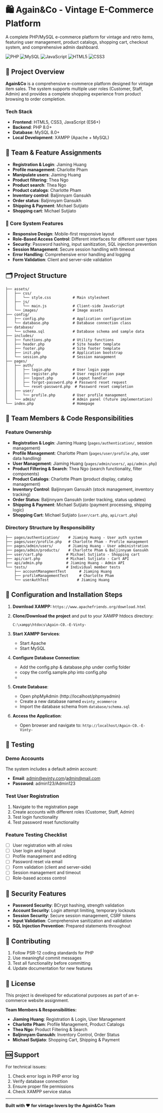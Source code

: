 # 🛍️ Again&Co - Vintage E-Commerce Platform

A complete PHP/MySQL e-commerce platform for vintage and retro items, featuring user management, product catalogs, shopping cart, checkout system, and comprehensive admin dashboard.

![PHP](https://img.shields.io/badge/PHP-8.0+-777BB4?style=for-the-badge&logo=php&logoColor=white)
![MySQL](https://img.shields.io/badge/MySQL-8.0+-4479A1?style=for-the-badge&logo=mysql&logoColor=white)
![JavaScript](https://img.shields.io/badge/JavaScript-ES6+-F7DF1E?style=for-the-badge&logo=javascript&logoColor=black)
![HTML5](https://img.shields.io/badge/HTML5-E34F26?style=for-the-badge&logo=html5&logoColor=white)
![CSS3](https://img.shields.io/badge/CSS3-1572B6?style=for-the-badge&logo=css3&logoColor=white)

## 🚀 Project Overview

**Again&Co** is a comprehensive e-commerce platform designed for vintage item sales. The system supports multiple user roles (Customer, Staff, Admin) and provides a complete shopping experience from product browsing to order completion.

### Tech Stack
- **Frontend**: HTML5, CSS3, JavaScript (ES6+)
- **Backend**: PHP 8.0+
- **Database**: MySQL 8.0+
- **Local Development**: XAMPP (Apache + MySQL)

## 👥 Team & Feature Assignments
- **Registration & Login**: Jiaming Huang
- **Profile management**: Charlotte Pham
- **Manipulate users**: Jiaming Huang
- **Product filtering**: Thea Ngo
- **Product search**: Thea Ngo
- **Product catalogs**: Charlotte Pham
- **Inventory control**: Baljinnyam Gansukh
- **Order status**: Baljinnyam Gansukh
- **Shipping & Payment**: Michael Sutjiato
- **Shopping cart**: Michael Sutjiato

### 🔧 Core System Features
- **Responsive Design**: Mobile-first responsive layout
- **Role-Based Access Control**: Different interfaces for different user types
- **Security**: Password hashing, input sanitization, SQL injection prevention
- **Session Management**: Secure session handling with timeout
- **Error Handling**: Comprehensive error handling and logging
- **Form Validation**: Client and server-side validation
## 🗂️ Project Structure

```
├── assets/
│   ├── css/
│   │   └── style.css          # Main stylesheet
│   ├── js/
│   │   └── main.js            # Client-side JavaScript
│   └── images/                # Image assets
├── config/
│   ├── config.php             # Application configuration
│   └── database.php           # Database connection class
├── database/
│   └── schema.sql             # Database schema and sample data
├── includes/
│   ├── functions.php          # Utility functions
│   ├── header.php             # Site header template
│   ├── footer.php             # Site footer template
│   ├── init.php               # Application bootstrap
│   └── session.php            # Session management
├── pages/
│   ├── auth/
│   │   ├── login.php          # User login page
│   │   ├── register.php       # User registration page
│   │   ├── logout.php         # Logout handler
│   │   ├── forgot-password.php # Password reset request
│   │   └── reset-password.php  # Password reset completion
│   ├── user/
│   │   └── profile.php        # User profile management
│   └── admin/                 # Admin panel (future implementation)
└── index.php                  # Homepage
```
## 👥 Team Members & Code Responsibilities

### Feature Ownership
- **Registration & Login**: Jiaming Huang (`pages/authentication/`, session management)
- **Profile Management**: Charlotte Pham (`pages/user/profile.php`, user data handling)
- **User Management**: Jiaming Huang (`pages/admin/users/`, `api/admin.php`)
- **Product Filtering & Search**: Thea Ngo (search functionality, filter components)
- **Product Catalogs**: Charlotte Pham (product display, catalog management)
- **Inventory Control**: Baljinnyam Gansukh (stock management, inventory tracking)
- **Order Status**: Baljinnyam Gansukh (order tracking, status updates)
- **Shipping & Payment**: Michael Sutjiato (payment processing, shipping logic)
- **Shopping Cart**: Michael Sutjiato (`user/cart.php`, `api/cart.php`)

### Directory Structure by Responsibility
```
├── pages/authentication/    # Jiaming Huang - User auth system
├── pages/user/profile.php   # Charlotte Pham - Profile management  
├── pages/admin/users/       # Jiaming Huang - User administration
├── pages/admin/products/    # Charlotte Pham & Baljinnyam Gansukh
├── user/cart.php           # Michael Sutjiato - Shopping cart
├── api/cart.php            # Michael Sutjiato - Cart API
├── api/admin.php           # Jiaming Huang - Admin API
└── tests/                  # Individual member tests
    ├── accountManagmentTest      # Jiaming Huang
    ├── profileManagementTest     # Charlotte Pham  
    └── userAuthTest             # Jiaming Huang
```

## 🔧 Configuration and Installation Steps

1. **Download XAMPP:** ```https://www.apachefriends.org/download.html```

2. **Clone/Download the project** and put to your XAMPP htdocs directory:
   ```
   C:\xampp\htdocs\Again-C0.-E-Vinty-
   ```

3. **Start XAMPP Services**:
   - Start Apache
   - Start MySQL

4. **Configure Database Connection**:
   - Add the config.php & database.php under config folder
   - copy the config.sample.php into config.php
   - 

5. **Create Database**:
   - Open phpMyAdmin (http://localhost/phpmyadmin)
   - Create a new database named `evinty_ecommerce`
   - Import the database schema from `database/schema.sql`

6. **Access the Application**:
   - Open browser and navigate to: `http://localhost/Again-C0.-E-Vinty-`

## 🧪 Testing

### Demo Accounts
The system includes a default admin account:
- **Email**: admin@evinty.com/admin@mail.com
- **Password**: admin123/Admin123

### Test User Registration
1. Navigate to the registration page
2. Create accounts with different roles (Customer, Staff, Admin)
3. Test login functionality
4. Test password reset functionality

### Feature Testing Checklist
- [ ] User registration with all roles
- [ ] User login and logout
- [ ] Profile management and editing
- [ ] Password reset via email
- [ ] Form validation (client and server-side)
- [ ] Session management and timeout
- [ ] Role-based access control

## 🔐 Security Features

- **Password Security**: BCrypt hashing, strength validation
- **Account Security**: Login attempt limiting, temporary lockouts
- **Session Security**: Secure session management, CSRF tokens
- **Input Validation**: Comprehensive sanitization and validation
- **SQL Injection Prevention**: Prepared statements throughout


## 🤝 Contributing

1. Follow PSR-12 coding standards for PHP
2. Use meaningful commit messages
3. Test all functionality before committing
4. Update documentation for new features

## 📜 License

This project is developed for educational purposes as part of an e-commerce website assignment.

**Team Members & Responsibilities:**
- **Jiaming Huang**: Registration & Login, User Management
- **Charlotte Pham**: Profile Management, Product Catalogs  
- **Thea Ngo**: Product Filtering & Search
- **Baljinnyam Gansukh**: Inventory Control, Order Status
- **Michael Sutjiato**: Shopping Cart, Shipping & Payment

## 🆘 Support

For technical issues:
1. Check error logs in PHP error log
2. Verify database connection
3. Ensure proper file permissions
4. Check XAMPP service status

---

**Built with ❤️ for vintage lovers by the Again&Co Team**
